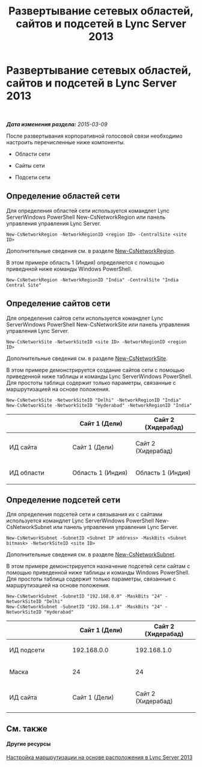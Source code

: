 ﻿---
title: Развертывание сетевых областей, сайтов и подсетей в Lync Server 2013
TOCTitle: Развертывание сетевых областей, сайтов и подсетей в Lync Server 2013
ms:assetid: c4b75601-3538-4d07-8d23-1ad90459ae48
ms:mtpsurl: https://technet.microsoft.com/ru-ru/library/JJ994067(v=OCS.15)
ms:contentKeyID: 52058333
ms.date: 05/19/2016
mtps_version: v=OCS.15
ms.translationtype: HT
---

# Развертывание сетевых областей, сайтов и подсетей в Lync Server 2013

 

_**Дата изменения раздела:** 2015-03-09_

После развертывания корпоративной голосовой связи необходимо настроить перечисленные ниже компоненты.

  - Области сети

  - Сайты сети

  - Подсети сети

## Определение областей сети

Для определения областей сети используется командлет Lync ServerWindows PowerShell New-CsNetworkRegion или панель управления управления Lync Server.

    New-CsNetworkRegion -NetworkRegionID <region ID> -CentralSite <site ID>

Дополнительные сведения см. в разделе [New-CsNetworkRegion](new-csnetworkregion.md).

В этом примере область 1 (Индия) определяется с помощью приведнной ниже команды Windows PowerShell.

    New-CsNetworkRegion -NetworkRegionID "India" -CentralSite "India Central Site"


## Определение сайтов сети

Для определения сайтов сети используется командлет Lync ServerWindows PowerShell New-CsNetworkSite или панель управления управления Lync Server.

    New-CsNetworkSite -NetworkSiteID <site ID> -NetworkRegionID <region ID>

Дополнительные сведения см. в разделе [New-CsNetworkSite](new-csnetworksite.md).

В этом примере демонстрируется создание сайтов сети с помощью приведенной ниже таблицы и команды Lync ServerWindows PowerShell. Для простоты таблица содержит только параметры, связанные с маршрутизацией на основе положения.

    New-CsNetworkSite -NetworkSiteID "Delhi" -NetworkRegionID "India"
    New-CsNetworkSite -NetworkSiteID "Hyderabad" -NetworkRegionID "India"


<table>
<colgroup>
<col style="width: 33%" />
<col style="width: 33%" />
<col style="width: 33%" />
</colgroup>
<thead>
<tr class="header">
<th></th>
<th>Сайт 1 (Дели)</th>
<th>Сайт 2 (Хидерабад)</th>
</tr>
</thead>
<tbody>
<tr class="odd">
<td><p>ИД сайта</p></td>
<td><p>Сайт 1 (Дели)</p></td>
<td><p>Сайт 2 (Хидерабад)</p></td>
</tr>
<tr class="even">
<td><p>ИД области</p></td>
<td><p>Область 1 (Индия)</p></td>
<td><p>Область 1 (Индия)</p></td>
</tr>
</tbody>
</table>



## Определение подсетей сети

Для определения подсетей сети и связывания их с сайтами используется командлет Lync ServerWindows PowerShell New-CsNetworkSubnet или панель управления управления Lync Server.

    New-CsNetworkSubnet -SubnetID <Subnet IP address> -MaskBits <Subnet bitmask> -NetworkSiteID <site ID>

Дополнительные сведения см. в разделе [New-CsNetworkSubnet](new-csnetworksubnet.md).

В этом примере демонстрируется назначение подсетей сети сайтам с помощью приведенной ниже таблицы и команды Windows PowerShell. Для простоты таблица содержит только параметры, связанные с маршрутизацией на основе положения.

    New-CsNetworkSubnet -SubnetID "192.168.0.0" -MaskBits "24" -NetworkSiteID "Delhi"
    New-CsNetworkSubnet -SubnetID "192.168.1.0" -MaskBits "24" -NetworkSiteID "Hyderabad"


<table>
<colgroup>
<col style="width: 33%" />
<col style="width: 33%" />
<col style="width: 33%" />
</colgroup>
<thead>
<tr class="header">
<th></th>
<th>Сайт 1 (Дели)</th>
<th>Сайт 2 (Хидерабад)</th>
</tr>
</thead>
<tbody>
<tr class="odd">
<td><p>ИД подсети</p></td>
<td><p>192.168.0.0</p></td>
<td><p>192.168.1.0</p></td>
</tr>
<tr class="even">
<td><p>Маска</p></td>
<td><p>24</p></td>
<td><p>24</p></td>
</tr>
<tr class="odd">
<td><p>ИД сайта</p></td>
<td><p>Сайт 1 (Дели)</p></td>
<td><p>Сайт 2 (Хидерабад)</p></td>
</tr>
</tbody>
</table>



## См. также

#### Другие ресурсы

[Настройка маршрутизации на основе расположения в Lync Server 2013](lync-server-2013-configuring-location-based-routing.md)


